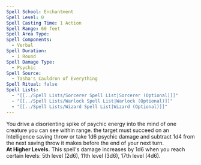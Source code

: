```yaml
---
Spell School: Enchantment
Spell Level: 0
Spell Casting Time: 1 Action
Spell Range: 60 feet
Spell Area Type: 
Spell Components:
  - Verbal
Spell Duration:
  - 1 Round
Spell Damage Type:
  - Psychic
Spell Source:
  - Tasha's Cauldron of Everything
Spell Ritual: false
Spell Lists:
  - "[[../Spell Lists/Sorcerer Spell List|Sorcerer (Optional)]]"
  - "[[../Spell Lists/Warlock Spell List|Warlock (Optional)]]"
  - "[[../Spell Lists/Wizard Spell List|Wizard (Optional)]]"
---
```


You drive a disorienting spike of psychic energy into the mind of one creature you can see within range. the target must succeed on an Intelligence saving throw or take 1d6 psychic damage and subtract 1d4 from the next saving throw it makes before the end of your next turn.  
**At Higher Levels.** This spell's damage increases by 1d6 when you reach certain levels: 5th level (2d6), 11th level (3d6), 17th level (4d6).
